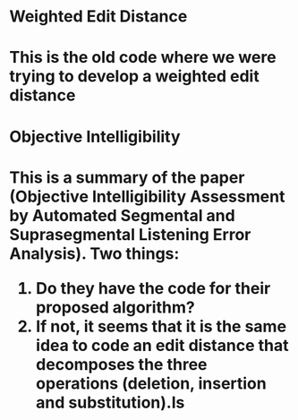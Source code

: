 <h1>Weighted Edit Distance<h1>
<p>This is the old code where we were trying to develop a weighted edit distance<p>

<h1>Objective Intelligibility<h1>
<p>This is a summary of the paper (Objective Intelligibility Assessment by Automated Segmental and Suprasegmental Listening Error Analysis). Two things:<p>

1. Do they have the code for their proposed algorithm?
2. If not, it seems that it is the same idea to code an edit distance that decomposes the three operations (deletion, insertion and substitution).ls
